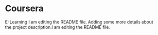# Coursera
E-Learning
I am editing the README file. Adding some more details about the project description.I am editing the README file.
